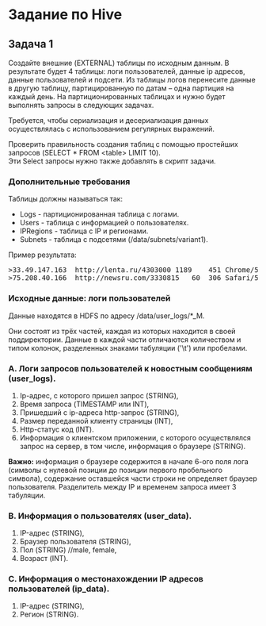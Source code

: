 # Задание по Hive

## Задача 1

Создайте внешние (EXTERNAL) таблицы по исходным данным. В результате будет 4 таблицы: логи пользователей, данные ip адресов, данные пользователей и подсети. Из таблицы логов перенесите данные в другую таблицу, партицированную по датам – одна партиция на каждый день. На партиционированных таблицах и нужно будет выполнять запросы в следующих задачах.

Требуется, чтобы сериализация и десериализация данных осуществлялась с использованием регулярных выражений.

Проверить правильность создания таблиц с помощью простейших запросов (SELECT * FROM \<table> LIMIT 10).  
Эти Select запросы нужно также добавлять в скрипт задачи.

### Дополнительные требования
Таблицы должны называться так:

- Logs - партиционированная таблица с логами.
- Users - таблица с информацией о пользователях.
- IPRegions - таблица с IP и регионами.
- Subnets - таблица с подсетями (/data/subnets/variant1).

Пример результата:

<pre>
>33.49.147.163	http://lenta.ru/4303000	1189	451	Chrome/5.0 (compatible; MSIE 9.0; Windows NT 6.1; Win64; x64; Trident/5.0)n	20140101  
>75.208.40.166	http://newsru.com/3330815	60	306	Safari/5.0 (Windows; U; MSIE 9.0; Windows NT 8.1; Trident/5.0; .NET4.0E; en-AU)n	20140101
</pre>

### Исходные данные: логи пользователей

Данные находятся в HDFS по адресу
 /data/user_logs/\*\_M.
  
Они состоят из трёх частей, каждая из которых находится в своей поддиректории. Данные в каждой части отличаются количеством и типом колонок, разделенных знаками табуляции ('\t') или пробелами.

### А. Логи запросов пользователей к новостным сообщениям (user_logs).

1. Ip-адрес, с которого пришел запрос (STRING),
2. Время запроса (TIMESTAMP или INT),
3. Пришедший с ip-адреса http-запрос (STRING),
4. Размер переданной клиенту страницы (INT),
5. Http-статус код (INT).
6. Информация о клиентском приложении, с которого осуществлялся запрос на сервер, в том числе, информация о браузере (STRING).

**Важно:** информация о браузере содержится в начале 6-ого поля лога (символы с нулевой позиции до позиции первого пробельного символа), содержание оставшейся части строки не определяет браузер пользователя. Разделитель между IP и временем запроса имеет 3 табуляции.

### B. Информация о пользователях (user_data).

1. IP-адрес (STRING),
2. Браузер пользователя (STRING),
3. Пол (STRING) //male, female,
4. Возраст (INT).

### С. Информация о местонахождении IP адресов пользователей (ip_data).

1. IP-адрес (STRING),
2. Регион (STRING).
